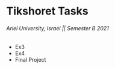 # Tikshoret Tasks

###### Ariel University, Israel || Semester B 2021

* Ex3 
* Ex4 
* Final Project
